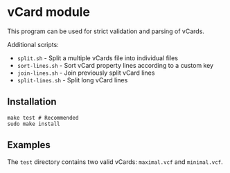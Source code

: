 vCard module
============

This program can be used for strict validation and parsing of vCards.

Additional scripts:

* `split.sh` - Split a multiple vCards file into individual files
* `sort-lines.sh` - Sort vCard property lines according to a custom key
* `join-lines.sh` - Join previously split vCard lines
* `split-lines.sh` - Split long vCard lines

Installation
------------

    make test # Recommended
    sudo make install

Examples
--------

The `test` directory contains two valid vCards: `maximal.vcf` and `minimal.vcf`.

